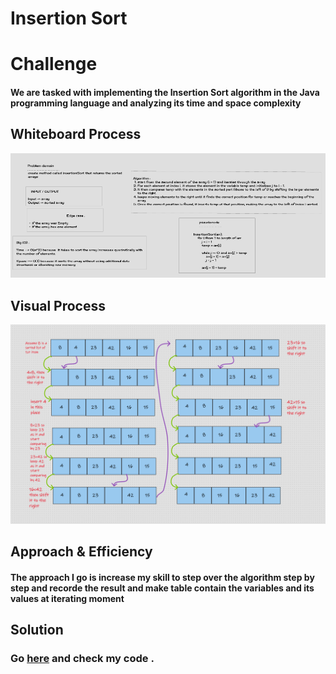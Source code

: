 # Insertion Sort

# Challenge
#### We are tasked with implementing the Insertion Sort algorithm in the Java programming language and analyzing its time and space complexity

## Whiteboard Process
![Process](../../../../../../../../sorting/assets/WB26.png)

## Visual Process

![Visual](../../../../../../../../sorting/assets/Challenge26.png)

## Approach & Efficiency
#### The approach I go is increase my skill to step over the algorithm step by step and recorde the result and make table contain the variables and its values at iterating moment

## Solution
### Go [here](https://github.com/MohamadSamara/data-structures-and-algorithms/blob/main/Insertion-Sort/app/src/main/java/insertion/sort/app/App.java) and check my code .
